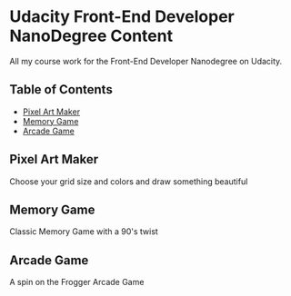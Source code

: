 # Udacity Front-End Developer NanoDegree Content
All my course work for the Front-End Developer Nanodegree on Udacity.

## Table of Contents

* [Pixel Art Maker](#pixel-art-maker)
* [Memory Game](#memory-game)
* [Arcade Game](#arcade-game)

## Pixel Art Maker
Choose your grid size and colors and draw something beautiful

## Memory Game
Classic Memory Game with a 90's twist

## Arcade Game
A spin on the Frogger Arcade Game

